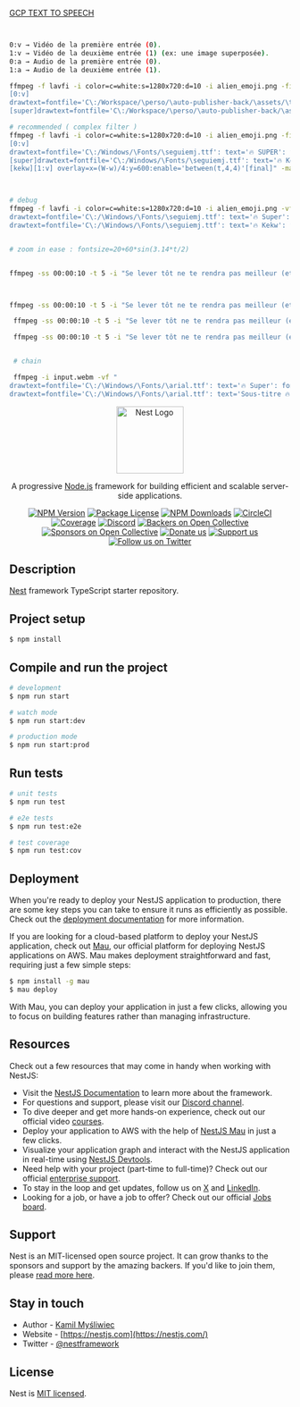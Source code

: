 


[GCP TEXT TO SPEECH](./GCP.md)


```` bash


0:v → Vidéo de la première entrée (0).
1:v → Vidéo de la deuxième entrée (1) (ex: une image superposée).
0:a → Audio de la première entrée (0).
1:a → Audio de la deuxième entrée (1).

ffmpeg -f lavfi -i color=c=white:s=1280x720:d=10 -i alien_emoji.png -filter_complex "
[0:v]
drawtext=fontfile='C\:/Workspace/\perso/\auto-publisher-back/\assets/\the_bold_font.ttf': text='SUPER': fontcolor=white: fontsize=80: x=(w-text_w)/2: y=h-text_h-200: enable='between(t,1,3)': box=1: boxcolor=black@1: boxborderw=10[super];
[super]drawtext=fontfile='C\:/Workspace/\perso/\auto-publisher-back/\assets/\the_bold_font.ttf': text='SUPER': fontcolor=black: fontsize=80: x=(w-text_w)/2: y=h-text_h-200: enable='between(t,3,5)': box=1: boxcolor=orange@1: boxborderw=10;" -t 5 -y output.mp4

# recommended ( complex filter )
ffmpeg -f lavfi -i color=c=white:s=1280x720:d=10 -i alien_emoji.png -filter_complex "
[0:v]
drawtext=fontfile='C\:/Windows/\Fonts/\seguiemj.ttf': text='🔥 SUPER': fontcolor=white: fontsize=80: x=(w-text_w)/2: y=h-text_h-200: enable='between(t,1,3)': box=1: boxcolor=black@1: boxborderw=10[super];
[super]drawtext=fontfile='C\:/Windows/\Fonts/\seguiemj.ttf': text='🔥 Kekw': fontcolor=yellow: fontsize=80: x=(w-text_w)/2: y=h-text_h-200: enable='between(t,3,5)': box=1: boxcolor=red@1: boxborderw=10[kekw];
[kekw][1:v] overlay=x=(W-w)/4:y=600:enable='between(t,4,4)'[final]" -map "[final]" -t 5 -y output.mp4



# debug 
ffmpeg -f lavfi -i color=c=white:s=1280x720:d=10 -i alien_emoji.png -vf "
drawtext=fontfile='C\:/\Windows/\Fonts/\seguiemj.ttf': text='🔥 Super': fontcolor=yellow: fontsize=80: x=(w-text_w)/2: y=h-text_h-100: enable='between(t,1,3)': box=1: boxcolor=black@0.6: boxborderw=10,
drawtext=fontfile='C\:/\Windows/\Fonts/\seguiemj.ttf': text='🔥 Kekw': fontcolor=yellow: fontsize=80: x=(w-text_w)/2: y=h-text_h-100: enable='between(t,3,5)': box=1: boxcolor=red@1: boxborderw=10" -t 5 -y output.mp4


# zoom in ease : fontsize=20+60*sin(3.14*t/2)


ffmpeg -ss 00:00:10 -t 5 -i "Se lever tôt ne te rendra pas meilleur (et c'est tant mieux).webm" -vf "drawtext=fontfile='C\:/\Windows/\Fonts/\arial.ttf': text='🔥 Super sous-titre 🔥': fontcolor=yellow: fontsize=80: x=(w-text_w)/2: y=h-text_h-100+10*sin(2*3.14*3*t): enable='between(t,1,3)': box=1: boxcolor=red@1: boxborderw=10" -c:a copy output.webm



ffmpeg -ss 00:00:10 -t 5 -i "Se lever tôt ne te rendra pas meilleur (et c'est tant mieux).webm" -vf "drawtext=fontfile='C\:/\Windows/\Fonts/\arial.ttf': text='🔥 Super sous-titre 🔥': fontcolor=yellow: fontsize=80: x=(w-text_w)/2: y=h-text_h-100+10*sin(2*3.14*3*t): enable='between(t,1,3)': box=1: boxcolor=red@1: boxborderw=10: ,fade=t=in:st=0:d=2" -c:a copy output.webm

 ffmpeg -ss 00:00:10 -t 5 -i "Se lever tôt ne te rendra pas meilleur (et c'est tant mieux).webm" -vf "drawtext=fontfile='C\:/\Windows/\Fonts/\arial.ttf': text='🔥 Super sous-titre 🔥': fontcolor=yellow: fontsize=80: x=(w-text_w)/2: y=h-text_h-100+10*sin(2*3.14*3*t): enable='between(t,1,3)': box=1: boxcolor=red@1: boxborderw=10: shadowx=5: shadowy=5: shadowcolor=black@0.7: " -c:a copy output.webm

 ffmpeg -ss 00:00:10 -t 5 -i "Se lever tôt ne te rendra pas meilleur (et c'est tant mieux).webm" -vf "drawtext=fontfile='C\:/\Windows/\Fonts/\arial.ttf': text='🔥 Super sous-titre 🔥': fontcolor=yellow: fontsize=80: x=(w-text_w)/2: y=h-100-(h/2+text_h)*sin((t/2)*3.14/2): enable='between(t,1,3)': box=1: boxcolor=red@1: boxborderw=10: shadowx=5: shadowy=5: shadowcolor=black@0.7: " -c:a copy output.webm


 # chain 

 ffmpeg -i input.webm -vf "
drawtext=fontfile='C\:/\Windows/\Fonts/\arial.ttf': text='🔥 Super': fontcolor=yellow: fontsize=80: x=(w-text_w)/2: y=h-text_h-100: enable='between(t,1,3)', 
drawtext=fontfile='C\:/\Windows/\Fonts/\arial.ttf': text='Sous-titre 🔥': fontcolor=yellow: fontsize=80: x=(w-text_w)/2: y=h-text_h-100: enable='between(t,3,5)'" -c:a copy output.webm


````	

<p align="center">
  <a href="http://nestjs.com/" target="blank"><img src="https://nestjs.com/img/logo-small.svg" width="120" alt="Nest Logo" /></a>
</p>

[circleci-image]: https://img.shields.io/circleci/build/github/nestjs/nest/master?token=abc123def456
[circleci-url]: https://circleci.com/gh/nestjs/nest

  <p align="center">A progressive <a href="http://nodejs.org" target="_blank">Node.js</a> framework for building efficient and scalable server-side applications.</p>
    <p align="center">
<a href="https://www.npmjs.com/~nestjscore" target="_blank"><img src="https://img.shields.io/npm/v/@nestjs/core.svg" alt="NPM Version" /></a>
<a href="https://www.npmjs.com/~nestjscore" target="_blank"><img src="https://img.shields.io/npm/l/@nestjs/core.svg" alt="Package License" /></a>
<a href="https://www.npmjs.com/~nestjscore" target="_blank"><img src="https://img.shields.io/npm/dm/@nestjs/common.svg" alt="NPM Downloads" /></a>
<a href="https://circleci.com/gh/nestjs/nest" target="_blank"><img src="https://img.shields.io/circleci/build/github/nestjs/nest/master" alt="CircleCI" /></a>
<a href="https://coveralls.io/github/nestjs/nest?branch=master" target="_blank"><img src="https://coveralls.io/repos/github/nestjs/nest/badge.svg?branch=master#9" alt="Coverage" /></a>
<a href="https://discord.gg/G7Qnnhy" target="_blank"><img src="https://img.shields.io/badge/discord-online-brightgreen.svg" alt="Discord"/></a>
<a href="https://opencollective.com/nest#backer" target="_blank"><img src="https://opencollective.com/nest/backers/badge.svg" alt="Backers on Open Collective" /></a>
<a href="https://opencollective.com/nest#sponsor" target="_blank"><img src="https://opencollective.com/nest/sponsors/badge.svg" alt="Sponsors on Open Collective" /></a>
  <a href="https://paypal.me/kamilmysliwiec" target="_blank"><img src="https://img.shields.io/badge/Donate-PayPal-ff3f59.svg" alt="Donate us"/></a>
    <a href="https://opencollective.com/nest#sponsor"  target="_blank"><img src="https://img.shields.io/badge/Support%20us-Open%20Collective-41B883.svg" alt="Support us"></a>
  <a href="https://twitter.com/nestframework" target="_blank"><img src="https://img.shields.io/twitter/follow/nestframework.svg?style=social&label=Follow" alt="Follow us on Twitter"></a>
</p>
  <!--[![Backers on Open Collective](https://opencollective.com/nest/backers/badge.svg)](https://opencollective.com/nest#backer)
  [![Sponsors on Open Collective](https://opencollective.com/nest/sponsors/badge.svg)](https://opencollective.com/nest#sponsor)-->

## Description

[Nest](https://github.com/nestjs/nest) framework TypeScript starter repository.

## Project setup

```bash
$ npm install
```

## Compile and run the project

```bash
# development
$ npm run start

# watch mode
$ npm run start:dev

# production mode
$ npm run start:prod
```

## Run tests

```bash
# unit tests
$ npm run test

# e2e tests
$ npm run test:e2e

# test coverage
$ npm run test:cov
```

## Deployment

When you're ready to deploy your NestJS application to production, there are some key steps you can take to ensure it runs as efficiently as possible. Check out the [deployment documentation](https://docs.nestjs.com/deployment) for more information.

If you are looking for a cloud-based platform to deploy your NestJS application, check out [Mau](https://mau.nestjs.com), our official platform for deploying NestJS applications on AWS. Mau makes deployment straightforward and fast, requiring just a few simple steps:

```bash
$ npm install -g mau
$ mau deploy
```

With Mau, you can deploy your application in just a few clicks, allowing you to focus on building features rather than managing infrastructure.

## Resources

Check out a few resources that may come in handy when working with NestJS:

- Visit the [NestJS Documentation](https://docs.nestjs.com) to learn more about the framework.
- For questions and support, please visit our [Discord channel](https://discord.gg/G7Qnnhy).
- To dive deeper and get more hands-on experience, check out our official video [courses](https://courses.nestjs.com/).
- Deploy your application to AWS with the help of [NestJS Mau](https://mau.nestjs.com) in just a few clicks.
- Visualize your application graph and interact with the NestJS application in real-time using [NestJS Devtools](https://devtools.nestjs.com).
- Need help with your project (part-time to full-time)? Check out our official [enterprise support](https://enterprise.nestjs.com).
- To stay in the loop and get updates, follow us on [X](https://x.com/nestframework) and [LinkedIn](https://linkedin.com/company/nestjs).
- Looking for a job, or have a job to offer? Check out our official [Jobs board](https://jobs.nestjs.com).

## Support

Nest is an MIT-licensed open source project. It can grow thanks to the sponsors and support by the amazing backers. If you'd like to join them, please [read more here](https://docs.nestjs.com/support).

## Stay in touch

- Author - [Kamil Myśliwiec](https://twitter.com/kammysliwiec)
- Website - [https://nestjs.com](https://nestjs.com/)
- Twitter - [@nestframework](https://twitter.com/nestframework)

## License

Nest is [MIT licensed](https://github.com/nestjs/nest/blob/master/LICENSE).
